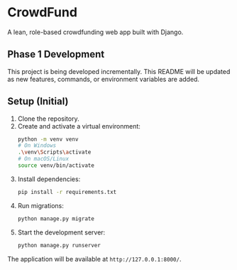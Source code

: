 # CrowdFund

A lean, role-based crowdfunding web app built with Django.

## Phase 1 Development

This project is being developed incrementally. This README will be updated as new features, commands, or environment variables are added.

## Setup (Initial)

1.  Clone the repository.
2.  Create and activate a virtual environment:
    ```bash
    python -m venv venv
    # On Windows
    .\venv\Scripts\activate
    # On macOS/Linux
    source venv/bin/activate
    ```
3.  Install dependencies:
    ```bash
    pip install -r requirements.txt
    ```
4.  Run migrations:
    ```bash
    python manage.py migrate
    ```
5.  Start the development server:
    ```bash
    python manage.py runserver
    ```

The application will be available at `http://127.0.0.1:8000/`.
